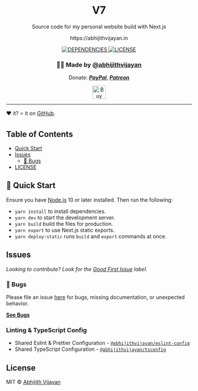 <h1 align="center">V7</h1>
<p align="center">Source code for my personal website build with Next.js</p>
<p align="center">https://abhijithvijayan.in</p>
<div align="center">
  <a href="https://david-dm.org/abhijithvijayan/v7">
    <img src="https://img.shields.io/david/abhijithvijayan/v7.svg?colorB=orange" alt="DEPENDENCIES" />
  </a>
  <a href="https://github.com/abhijithvijayan/v7/blob/main/license">
    <img src="https://img.shields.io/github/license/abhijithvijayan/v7.svg" alt="LICENSE" />
  </a>
</div>
<h3 align="center">🙋‍♂️ Made by <a href="https://twitter.com/_abhijithv">@abhijithvijayan</a></h3>
<p align="center">
  Donate:
  <a href="https://www.paypal.me/iamabhijithvijayan" target='_blank'><i><b>PayPal</b></i></a>,
  <a href="https://www.patreon.com/abhijithvijayan" target='_blank'><i><b>Patreon</b></i></a>
</p>
<p align="center">
  <a href='https://www.buymeacoffee.com/abhijithvijayan' target='_blank'>
    <img height='36' style='border:0px;height:36px;' src='https://bmc-cdn.nyc3.digitaloceanspaces.com/BMC-button-images/custom_images/orange_img.png' border='0' alt='Buy Me a Coffee' />
  </a>
</p>
<hr />

❤️ it? ⭐️ it on [GitHub](https://github.com/abhijithvijayan/v7/stargazers).

## Table of Contents

- [Quick Start](#🚀-quick-start)
- [Issues](#issues)
  - [🐛 Bugs](#-bugs)
- [LICENSE](#license)

## 🚀 Quick Start

Ensure you have [Node.js](https://nodejs.org) 10 or later installed. Then run the following:

- `yarn install` to install dependencies.
- `yarn dev` to start the development server.
- `yarn build` build the files for production.
- `yarn export` to use Next.js static exports.
- `yarn deploy:static` runs `build` and `export` commands at once.

## Issues

_Looking to contribute? Look for the [Good First Issue](https://github.com/abhijithvijayan/v7/issues?q=is%3Aissue+is%3Aopen+sort%3Aupdated-desc+label%3A%22good+first+issue%22)
label._

### 🐛 Bugs

Please file an issue [here](https://github.com/abhijithvijayan/v7/issues/new) for bugs, missing documentation, or unexpected behavior.

[**See Bugs**](https://github.com/abhijithvijayan/v7/issues?q=is%3Aissue+is%3Aopen+sort%3Aupdated-desc+label%3A%22type%3A+bug%22)

### Linting & TypeScript Config

- Shared Eslint & Prettier Configuration - [`@abhijithvijayan/eslint-config`](https://www.npmjs.com/package/@abhijithvijayan/eslint-config)
- Shared TypeScript Configuration - [`@abhijithvijayan/tsconfig`](https://www.npmjs.com/package/@abhijithvijayan/tsconfig)

## License

MIT © [Abhijith Vijayan](https://abhijithvijayan.in)
